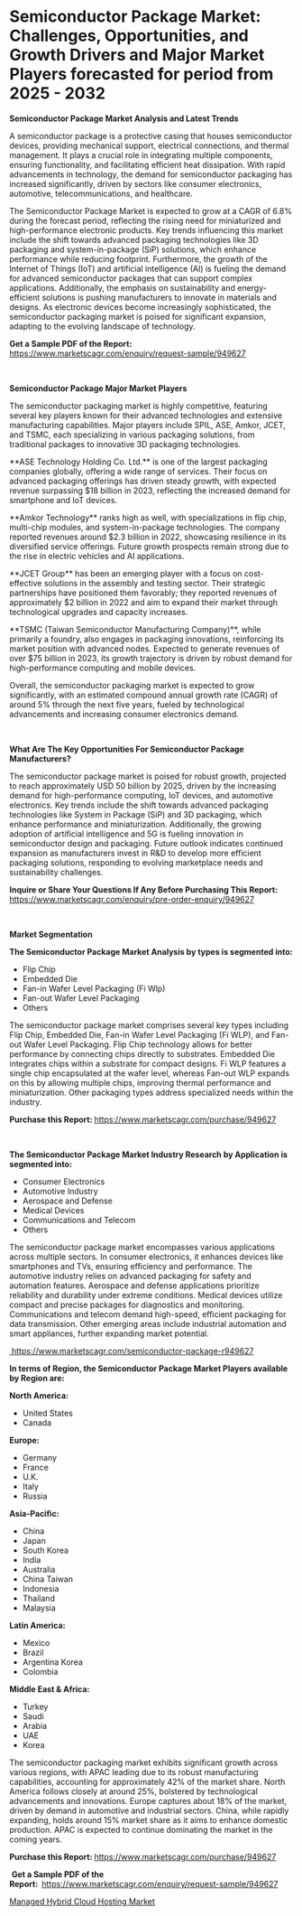 <p><h1>Semiconductor Package Market: Challenges, Opportunities, and Growth Drivers and Major Market Players forecasted for period from 2025 - 2032</h1></p><p><strong>Semiconductor Package Market Analysis and Latest Trends</strong></p>
<p><p>A semiconductor package is a protective casing that houses semiconductor devices, providing mechanical support, electrical connections, and thermal management. It plays a crucial role in integrating multiple components, ensuring functionality, and facilitating efficient heat dissipation. With rapid advancements in technology, the demand for semiconductor packaging has increased significantly, driven by sectors like consumer electronics, automotive, telecommunications, and healthcare.</p><p>The Semiconductor Package Market is expected to grow at a CAGR of 6.8% during the forecast period, reflecting the rising need for miniaturized and high-performance electronic products. Key trends influencing this market include the shift towards advanced packaging technologies like 3D packaging and system-in-package (SiP) solutions, which enhance performance while reducing footprint. Furthermore, the growth of the Internet of Things (IoT) and artificial intelligence (AI) is fueling the demand for advanced semiconductor packages that can support complex applications. Additionally, the emphasis on sustainability and energy-efficient solutions is pushing manufacturers to innovate in materials and designs. As electronic devices become increasingly sophisticated, the semiconductor packaging market is poised for significant expansion, adapting to the evolving landscape of technology.</p></p>
<p><strong>Get a Sample PDF of the Report:&nbsp;</strong> <a href="https://www.marketscagr.com/enquiry/request-sample/949627?utm_campaign=3019&utm_medium=2&utm_source=Github&utm_content=ia&utm_term=07032025&utm_id=semiconductor-package">https://www.marketscagr.com/enquiry/request-sample/949627</a></p>
<p>&nbsp;</p>
<p><strong>Semiconductor Package Major Market Players</strong></p>
<p><p>The semiconductor packaging market is highly competitive, featuring several key players known for their advanced technologies and extensive manufacturing capabilities. Major players include SPIL, ASE, Amkor, JCET, and TSMC, each specializing in various packaging solutions, from traditional packages to innovative 3D packaging technologies.</p><p>**ASE Technology Holding Co. Ltd.** is one of the largest packaging companies globally, offering a wide range of services. Their focus on advanced packaging offerings has driven steady growth, with expected revenue surpassing $18 billion in 2023, reflecting the increased demand for smartphone and IoT devices.</p><p>**Amkor Technology** ranks high as well, with specializations in flip chip, multi-chip modules, and system-in-package technologies. The company reported revenues around $2.3 billion in 2022, showcasing resilience in its diversified service offerings. Future growth prospects remain strong due to the rise in electric vehicles and AI applications.</p><p>**JCET Group** has been an emerging player with a focus on cost-effective solutions in the assembly and testing sector. Their strategic partnerships have positioned them favorably; they reported revenues of approximately $2 billion in 2022 and aim to expand their market through technological upgrades and capacity increases.</p><p>**TSMC (Taiwan Semiconductor Manufacturing Company)**, while primarily a foundry, also engages in packaging innovations, reinforcing its market position with advanced nodes. Expected to generate revenues of over $75 billion in 2023, its growth trajectory is driven by robust demand for high-performance computing and mobile devices.</p><p>Overall, the semiconductor packaging market is expected to grow significantly, with an estimated compound annual growth rate (CAGR) of around 5% through the next five years, fueled by technological advancements and increasing consumer electronics demand.</p></p>
<p>&nbsp;</p>
<p><strong>What Are The Key Opportunities For Semiconductor Package Manufacturers?</strong></p>
<p><p>The semiconductor package market is poised for robust growth, projected to reach approximately USD 50 billion by 2025, driven by the increasing demand for high-performance computing, IoT devices, and automotive electronics. Key trends include the shift towards advanced packaging technologies like System in Package (SiP) and 3D packaging, which enhance performance and miniaturization. Additionally, the growing adoption of artificial intelligence and 5G is fueling innovation in semiconductor design and packaging. Future outlook indicates continued expansion as manufacturers invest in R&D to develop more efficient packaging solutions, responding to evolving marketplace needs and sustainability challenges.</p></p>
<p><strong>Inquire or Share Your Questions If Any Before Purchasing This Report:</strong> <a href="https://www.marketscagr.com/enquiry/pre-order-enquiry/949627?utm_campaign=3019&utm_medium=2&utm_source=Github&utm_content=ia&utm_term=07032025&utm_id=semiconductor-package">https://www.marketscagr.com/enquiry/pre-order-enquiry/949627</a></p>
<p>&nbsp;</p>
<p><strong>Market Segmentation</strong></p>
<p><strong>The Semiconductor Package Market Analysis by types is segmented into:</strong></p>
<p><ul><li>Flip Chip</li><li>Embedded Die</li><li>Fan-in Wafer Level Packaging (Fi Wlp)</li><li>Fan-out Wafer Level Packaging</li><li>Others</li></ul></p>
<p><p>The semiconductor package market comprises several key types including Flip Chip, Embedded Die, Fan-in Wafer Level Packaging (Fi WLP), and Fan-out Wafer Level Packaging. Flip Chip technology allows for better performance by connecting chips directly to substrates. Embedded Die integrates chips within a substrate for compact designs. Fi WLP features a single chip encapsulated at the wafer level, whereas Fan-out WLP expands on this by allowing multiple chips, improving thermal performance and miniaturization. Other packaging types address specialized needs within the industry.</p></p>
<p><strong>Purchase this Report:&nbsp;</strong><a href="https://www.marketscagr.com/purchase/949627?utm_campaign=3019&utm_medium=2&utm_source=Github&utm_content=ia&utm_term=07032025&utm_id=semiconductor-package">https://www.marketscagr.com/purchase/949627</a></p>
<p>&nbsp;</p>
<p><strong>The Semiconductor Package Market Industry Research by Application is segmented into:</strong></p>
<p><ul><li>Consumer Electronics</li><li>Automotive Industry</li><li>Aerospace and Defense</li><li>Medical Devices</li><li>Communications and Telecom</li><li>Others</li></ul></p>
<p><p>The semiconductor package market encompasses various applications across multiple sectors. In consumer electronics, it enhances devices like smartphones and TVs, ensuring efficiency and performance. The automotive industry relies on advanced packaging for safety and automation features. Aerospace and defense applications prioritize reliability and durability under extreme conditions. Medical devices utilize compact and precise packages for diagnostics and monitoring. Communications and telecom demand high-speed, efficient packaging for data transmission. Other emerging areas include industrial automation and smart appliances, further expanding market potential.</p></p>
<p><a href="https://www.marketscagr.com/semiconductor-package-r949627?utm_campaign=3019&utm_medium=2&utm_source=Github&utm_content=ia&utm_term=07032025&utm_id=semiconductor-package">&nbsp;https://www.marketscagr.com/semiconductor-package-r949627</a></p>
<p><strong>In terms of Region, the Semiconductor Package Market Players available by Region are:</strong></p>
<p>
    <p> <strong> North America: </strong>
        <ul>
            <li>United States</li>
            <li>Canada</li>
        </ul>
        </p> 
    <p> <strong> Europe: </strong>
        <ul>
            <li>Germany</li>
            <li>France</li>
            <li>U.K.</li>
            <li>Italy</li>
            <li>Russia</li>
        </ul>
        </p> 
    <p> <strong> Asia-Pacific: </strong>
        <ul>
            <li>China</li>
            <li>Japan</li>
            <li>South Korea</li>
            <li>India</li>
            <li>Australia</li>
            <li>China Taiwan</li>
            <li>Indonesia</li>
            <li>Thailand</li>
            <li>Malaysia</li>
        </ul>
        </p> 
    <p> <strong> Latin America: </strong>
        <ul>
            <li>Mexico</li>
            <li>Brazil</li>
            <li>Argentina Korea</li>
            <li>Colombia</li>
        </ul>
        </p> 
    <p> <strong> Middle East & Africa: </strong>
        <ul>
            <li>Turkey</li>
            <li>Saudi</li>
            <li>Arabia</li>
            <li>UAE</li>
            <li>Korea</li>
        </ul>
    </p>
    </p>
<p><p>The semiconductor packaging market exhibits significant growth across various regions, with APAC leading due to its robust manufacturing capabilities, accounting for approximately 42% of the market share. North America follows closely at around 25%, bolstered by technological advancements and innovations. Europe captures about 18% of the market, driven by demand in automotive and industrial sectors. China, while rapidly expanding, holds around 15% market share as it aims to enhance domestic production. APAC is expected to continue dominating the market in the coming years.</p></p>
<p><strong>Purchase this Report: </strong><a href="https://www.marketscagr.com/purchase/949627?utm_campaign=3019&utm_medium=2&utm_source=Github&utm_content=ia&utm_term=07032025&utm_id=semiconductor-package">https://www.marketscagr.com/purchase/949627</a></p>
<p>&nbsp;<strong>Get a Sample PDF of the Report:&nbsp;&nbsp;</strong><a href="https://www.marketscagr.com/enquiry/request-sample/949627?utm_campaign=3019&utm_medium=2&utm_source=Github&utm_content=ia&utm_term=07032025&utm_id=semiconductor-package">https://www.marketscagr.com/enquiry/request-sample/949627</a></p>
<p><strong></strong></p>
<p><p><a href="https://github.com/sapsaidamary/Market-Research-Report-List-1/blob/main/managed-hybrid-cloud-hosting-market.md?utm_campaign=3019&utm_medium=2&utm_source=Github&utm_content=ia&utm_term=07032025&utm_id=semiconductor-package">Managed Hybrid Cloud Hosting Market</a></p></p>